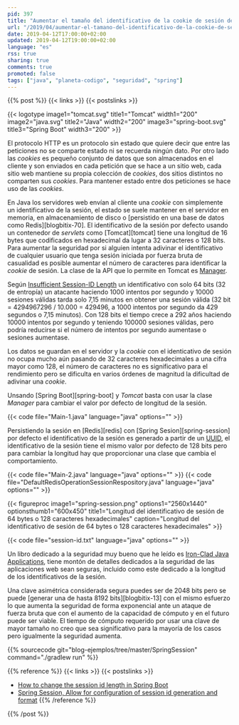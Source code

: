 ```yaml
---
pid: 397
title: "Aumentar el tamaño del identificativo de la cookie de sesión de Tomcat o Spring Session"
url: "/2019/04/aumentar-el-tamano-del-identificativo-de-la-cookie-de-sesion-de-tomcat-o-spring-session/"
date: 2019-04-12T17:00:00+02:00
updated: 2019-04-12T19:00:00+02:00
language: "es"
rss: true
sharing: true
comments: true
promoted: false
tags: ["java", "planeta-codigo", "seguridad", "spring"]
---
```


{{% post %}}
{{< links >}}
{{< postslinks >}}

{{< logotype image1="tomcat.svg" title1="Tomcat" width1="200" image2="java.svg" title2="Java" width2="200" image3="spring-boot.svg" title3="Spring Boot" width3="200" >}}

El protocolo HTTP es un protocolo sin estado que quiere decir que entre las peticiones no se comparte estado ni se recuerda ningún dato. Por otro lado las _cookies_ es pequeño conjunto de datos que son almacenados en el cliente y son enviados en cada petición que se hace a un sitio web, cada sitio web mantiene su propia colección de _cookies_, dos sitios distintos no comparten sus _cookies_. Para mantener estado entre dos peticiones se hace uso de las _cookies_.

En Java los servidores web envían al cliente una _cookie_ con simplemente un identificativo de la sesión, el estado se suele mantener en el servidor en memoria, en almacenamiento de disco o [persistido en una base de datos como Redis][blogbitix-70]. El identificativo de la sesión por defecto usando un contenedor de _servlets_ como [Tomcat][tomcat] tiene una longitud de 16 bytes que codificados en hexadecimal da lugar a 32 caracteres o 128 bits. Para aumentar la seguridad por si alguien intenta adivinar el identificativo de cualquier usuario que tenga sesión iniciada por fuerza bruta de casualidad es posible aumentar el número de caracteres para identificar la _cookie_ de sesión. La clase de la API que lo permite en Tomcat es [Manager](https://tomcat.apache.org/tomcat-9.0-doc/config/manager.html).

Según [Insufficient Session-ID Length](https://www.owasp.org/index.php/Insufficient_Session-ID_Length) un identificativo con solo 64 bits (32 de entropía) un atacante haciendo 1000 intentos por segundo y 10000 sesiones válidas tarda solo 7,15 minutos en obtener una sesión válida (32 bit = 4294967296 / 10.000 = 429496, a 1000 intentos por segundo da 429 segundos o 7,15 minutos). Con 128 bits el tiempo crece a 292 años haciendo 10000 intentos por segundo y teniendo 100000 sesiones válidas, pero podría reducirse si el número de intentos por segundo aumentase o sesiones aumentase.

Los datos se guardan en el servidor y la _cookie_ con el identicativo de sesión no ocupa mucho aún pasando de 32 caracteres hexadecimales a una cifra mayor como 128, el número de caracteres no es significativo para el rendimiento pero se dificulta en varios órdenes de magnitud la dificultad de adivinar una _cookie_. 

Unsando [Spring Boot][spring-boot] y _Tomcat_ basta con usar la clase _Manager_ para cambiar el valor por defecto de longitud de la sesión.

{{< code file="Main-1.java" language="java" options="" >}}

Persistiendo la sesión en [Redis][redis] con [Spring Sesion][spring-session] por defecto el identificativo de la sesión es generado a partir de un [UUID](https://docs.oracle.com/en/java/javase/11/docs/api/java.base/java/util/UUID.html), el identificativo de la sesión tiene el mismo valor por defecto de 128 bits pero para cambiar la longitud hay que proporcionar una clase que cambia el comportamiento.

{{< code file="Main-2.java" language="java" options="" >}}
{{< code file="DefaultRedisOperationSessionRespository.java" language="java" options="" >}}

<div class="media">
    {{< figureproc
        image1="spring-session.png" options1="2560x1440" optionsthumb1="600x450" title1="Longitud del identificativo de sesión de 64 bytes o 128 caracteres hexadecimales"
        caption="Longitud del identificativo de sesión de 64 bytes o 128 caracteres hexadecimales" >}}
</div>

{{< code file="session-id.txt" language="java" options="" >}}

Un libro dedicado a la seguridad muy bueno que he leído es [Iron-Clad Java Applications](https://amzn.to/2DeAdi1), tiene montón de detalles dedicados a la seguridad de las aplicaciones web sean seguras, incluido como este dedicado a la longitud de los identificativos de la sesión.

Una clave asimétrica considerada segura puedes ser de 2048 bits pero se puede [generar una de hasta 8192 bits][blogbitix-13] con el mismo esfuerzo lo que aumenta la seguridad de forma exponencial ante un ataque de fuerza bruta que con el aumento de la capacidad de cómputo y en el futuro puede ser viable. El tiempo de cómputo requerido por usar una clave de mayor tamaño no creo que sea significativo para la mayoría de los casos pero igualmente la seguridad aumenta.

{{% sourcecode git="blog-ejemplos/tree/master/SpringSession" command="./gradlew run" %}}

{{% reference %}}
{{< links >}}
{{< postslinks >}}
* [How to change the session id length in Spring Boot](https://stackoverflow.com/questions/35062780/how-to-change-the-session-id-length-in-spring-boot)
* [Spring Session, Allow for configuration of session id generation and format](https://github.com/spring-projects/spring-session/pull/204)
{{% /reference %}}

{{% /post %}}
